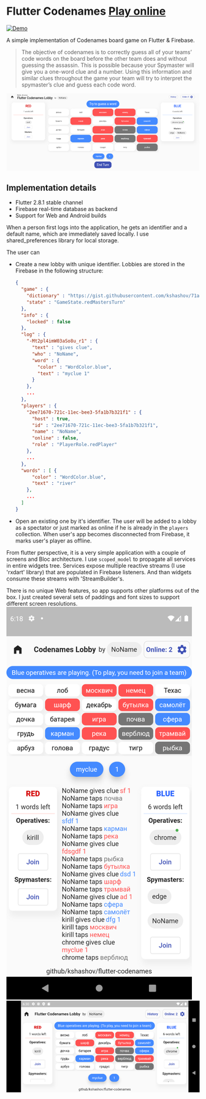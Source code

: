 # Flutter Codenames  [Play online](https://kshashov.github.io/codenames-web/#/)

[![Demo](https://img.shields.io/badge/Demo-Online-brightgreen)](https://kshashov.github.io/codenames-web/#/)

A simple implementation of Codenames board game on Flutter & Firebase.

> The objective of codenames is to correctly guess all of your teams’ code words on the board before the other team does and without guessing the assassin. This is possible because your Spymaster will give you a one-word clue and a number. Using this information and similar clues throughout the game your team will try to interpret the spymaster’s clue and guess each code word.

![Web](/docs/codenames_web.png "Web")

## Implementation details

- Flutter 2.8.1 stable channel
- Firebase real-time database as backend
- Support for Web and Android builds

When a person first logs into the application, he gets an identifier and a default name, which are immediately saved locally. I use shared_preferences library for local storage.

The user can
- Create a new lobby with unique identifier. Lobbies are stored in the Firebase in the following structure:
	```json
	{
	  "game" : {
		"dictionary" : "https://gist.githubusercontent.com/kshashov/71a913d15a2aa662cd83a79cdd2a4635/raw/06f4247317ec75da9d6268b4d0de2dbf4be45765/ru.txt",
		"state" : "GameState.redMastersTurn"
	  },
	  "info" : {
		"locked" : false
	  },
	  "log" : {
		"-Mt2pl4imW03aSo8u_r1" : {
		  "text" : "gives clue",
		  "who" : "NoName",
		  "word" : {
			"color" : "WordColor.blue",
			"text" : "myclue 1"
		  }
		},
		...
	  },
	  "players" : {
		"2ee71670-721c-11ec-bee3-5fa1b7b321f1" : {
		  "host" : true,
		  "id" : "2ee71670-721c-11ec-bee3-5fa1b7b321f1",
		  "name" : "NoName",
		  "online" : false,
		  "role" : "PlayerRole.redPlayer"
		},
		...
	  },
	  "words" : [ {
		  "color" : "WordColor.blue",
		  "text" : "river"
		},
		...
	  ]
	}
	```
- Open an existing one by it's identifier. The user will be added to a lobby as a spectator or just marked as online if he is already in the `players` collection. When user's app becomes disconnected from Firebase, it marks user's player as offline.

From flutter perspective, it is a very simple application with a couple of screens and Bloc architecture. I use `scoped_model` to propagate all services in entire widgets tree. Services expose multiple reactive streams (I use 'rxdart' library) that are populated in Firebase listeners. And than widgets consume these streams with 'StreamBuilder's.

There is no unique Web features, so app supports other platforms out of the box. I just created several sets of paddings and font sizes to support different screen resolutions.
![Android](/docs/codenames_android.png "Android")
![Android2](/docs/codenames_android2.png "Android2")